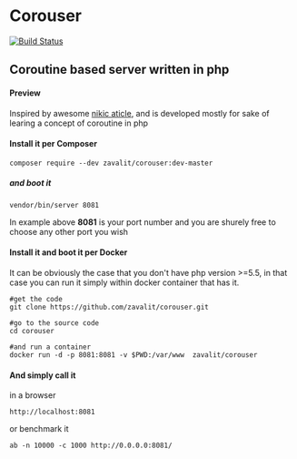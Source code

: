 # Corouser 


[![Build Status](https://travis-ci.org/zavalit/corouser.svg)](https://travis-ci.org/zavalit/corouser)

## Coroutine based server written in php

#### Preview

Inspired by awesome [nikic aticle](https://nikic.github.io/2012/12/22/Cooperative-multitasking-using-coroutines-in-PHP.html), and is developed mostly for sake of learing a concept of coroutine in php 


#### Install it per Composer

    composer require --dev zavalit/corouser:dev-master
    
##### and boot it

    vendor/bin/server 8081 
    
  In example above **8081** is your port number and you are shurely free to choose any other port you wish
  
  
#### Install it and boot it per Docker
  It can be obviously the case that you don't have php version >=5.5, in that case you can run it simply within docker container that has it.
  
    #get the code
    git clone https://github.com/zavalit/corouser.git
    
    #go to the source code
    cd corouser
    
    #and run a container
    docker run -d -p 8081:8081 -v $PWD:/var/www  zavalit/corouser
    
#### And simply call it 
in a browser

    http://localhost:8081
     
or benchmark it

    ab -n 10000 -c 1000 http://0.0.0.0:8081/    
